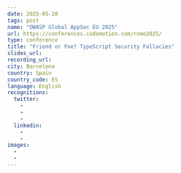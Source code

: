 ```yaml
---
date: 2025-05-28
tags: post
name: "OWASP Global AppSec EU 2025"
url: https://conferences.codemotion.com/rome2025/
type: conference
title: "Friend or Foe? TypeScript Security Fallacies"
slides_url:
recording_url: 
city: Barcelona
country: Spain
country_code: ES
language: English
recognitions:
  twitter:
    - 
    - 
    - 
  linkedin:
    - 
    - 
images:
  - 
  - 
---
```

